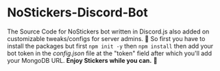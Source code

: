 # NoStickers-Discord-Bot
The Source Code for NoStickers bot written in Discord.js also added on customizable tweaks/configs for server admins. 👀
So first you have to install the packages but first `npm init -y` then `npm install` then add your bot token in the *config.json* file at the "token" field after which you'll add your MongoDB URL. **Enjoy Stickers while you can.** 🌺
